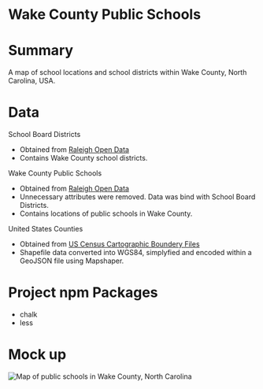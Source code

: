 # Wake County Public Schools

# Summary
A map of school locations and school districts within Wake County, North Carolina, USA.

# Data

School Board Districts
* Obtained from [Raleigh Open Data](https://data-ral.opendata.arcgis.com/datasets/Wake::school-board-districts)
* Contains Wake County school districts.

Wake County Public Schools
* Obtained from [Raleigh Open Data](https://data-ral.opendata.arcgis.com/datasets/Wake::wake-county-public-schools?selectedAttribute=STATUS)
* Unnecessary attributes were removed. Data was bind with School Board Districts.
* Contains locations of public schools in Wake County.

United States Counties
* Obtained from [US Census Cartographic Boundery Files](https://www.census.gov/geo/maps-data/data/cbf/cbf_ua.html)
* Shapefile data converted into WGS84, simplyfied and encoded within a GeoJSON file using Mapshaper.

# Project npm Packages
* chalk
* less

# Mock up

![Map of public schools in Wake County, North Carolina](/RoughDraft-ArcPro.PNG "Mock up")




